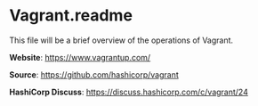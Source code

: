 # Vagrant.readme
This file will be a brief overview of the operations of Vagrant.

**Website**: https://www.vagrantup.com/

**Source**: https://github.com/hashicorp/vagrant

**HashiCorp Discuss**: https://discuss.hashicorp.com/c/vagrant/24

